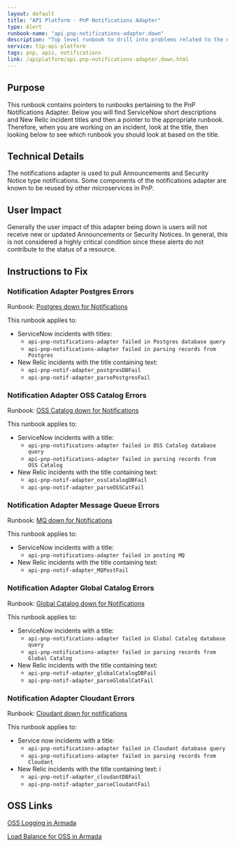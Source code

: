 ```yaml
---
layout: default
title: "API Platform - PnP Notifications Adapter"
type: Alert
runbook-name: "api.pnp-notifications-adapter.down"
description: "Top level runbook to drill into problems related to the notifications adapter which is responsible for pulling Announcement and Security Notice notifications."
service: tip-api-platform
tags: pnp, apis, notifications
link: /apiplatform/api.pnp-notifications-adapter.down.html   
---
```


## Purpose

This runbook contains pointers to runbooks pertaining to the PnP Notifications Adapter.  Below you will find ServiceNow short descriptions and New Relic incident titles and then a pointer to the appropriate runbook.  Therefore, when you are working on an incident, look at the title, then looking below to see which runbook you should look at based on the title.

## Technical Details

The notifications adapter is used to pull Announcements and Security Notice type notifications.  Some components of the notifications adapter are known to be reused by other microservices in PnP.

## User Impact

Generally the user impact of this adapter being down is users will not receive new or updated Announcements or Security Notices.  In general, this is not considered a highly critical condition since these alerts do not contribute to the status of a resource.

## Instructions to Fix

### Notification Adapter Postgres Errors

Runbook: [Postgres down for Notifications](api.pnp-notifications-adapter-postgres.down.html)

This runbook applies to:
- ServiceNow incidents with titles: 
  - `api-pnp-notifications-adapter failed in Postgres database query`
  - `api-pnp-notifications-adapter failed in parsing records from Postgres`
- New Relic incidents with the title containing text: 
  - `api-pnp-notif-adapter_postgresDBFail`
  - `api-pnp-notif-adapter_parsePostgresFail`

### Notification Adapter OSS Catalog Errors

Runbook: [OSS Catalog down for Notifications](api.pnp-notifications-adapter-osscatalog.down.html)

This runbook applies to:
- ServiceNow incidents with a title: 
  - `api-pnp-notifications-adapter failed in OSS Catalog database query`
  - `api-pnp-notifications-adapter failed in parsing records from OSS Catalog`
- New Relic incidents with the title containing text: 
  - `api-pnp-notif-adapter_ossCatalogDBFail` 
  - `api-pnp-notif-adapter_parseOSSCatFail`

### Notification Adapter Message Queue Errors

Runbook: [MQ down for Notifications](api.pnp-notifications-adapter-mq.down.html)

This runbook applies to:
- ServiceNow incidents with a title: 
  - `api-pnp-notifications-adapter failed in posting MQ`
- New Relic incidents with the title containing text: 
  - `api-pnp-notif-adapter_MQPostFail`


### Notification Adapter Global Catalog Errors

Runbook: [Global Catalog down for Notifications](api.pnp-notifications-adapter-globalcatalog.down.html)

This runbook applies to:
- ServiceNow incidents with a title: 
  - `api-pnp-notifications-adapter failed in Global Catalog database query`
  - `api-pnp-notifications-adapter failed in parsing records from Global Catalog`
- New Relic incidents with the title containing text: 
  - `api-pnp-notif-adapter_globalCatalogDBFail`
  - `api-pnp-notif-adapter_parseGlobalCatFail`


### Notification Adapter Cloudant Errors

Runbook: [Cloudant down for notifications](api.pnp-notifications-adapter-cloudant.down.html)

This runbook applies to:
- Service now incidents with a title: 
  - `api-pnp-notifications-adapter failed in Cloudant database query` 
  - `api-pnp-notifications-adapter failed in parsing records from Cloudant`
- New Relic incidents with the title containing text: i
  - `api-pnp-notif-adapter_cloudantDBFail`
  - `api-pnp-notif-adapter_parseCloudantFail`

## OSS Links

[OSS Logging in Armada]({{site.data[site.target].oss-apiplatform.links.oss-logging-armada.link}})

[Load Balance for OSS in Armada]({{site.data[site.target].oss-apiplatform.links.oss-lb-armada.link}})
